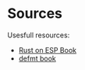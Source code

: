 # Sources

Usesfull resources:
- [Rust on ESP Book](https://docs.espressif.com/projects/rust/book/introduction.html)
- [defmt book](https://defmt.ferrous-systems.com/)
